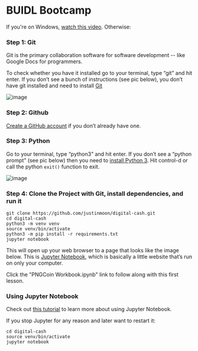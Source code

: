 # BUIDL Bootcamp

If you're on Windows, [watch this video](https://youtu.be/qVQO7pezDWM). Otherwise:

### Step 1: Git

Git is the primary collaboration software for software development -- like Google Docs for programmers.

To check whether you have it installed go to your terminal, type “git” and hit enter. If you don’t see a bunch of instructions (see pic below), you don’t have git installed and need to install [Git](https://git-scm.com/book/en/v2/Getting-Started-Installing-Git)

![image](./images/git.png)

### Step 2: Github

[Create a GitHub account](https://github.com/join) if you don’t already have one.

### Step 3: Python

Go to your terminal, type “python3” and hit enter. If you don’t see a “python prompt” (see pic below) then you need to [install Python 3](https://docs.python-guide.org/starting/installation/). Hit control-d or call the python `exit()` function to exit.

![image](./images/prompt.png)


### Step 4: Clone the Project with Git, install dependencies, and run it

```
git clone https://github.com/justinmoon/digital-cash.git
cd digital-cash
python3 -m venv venv
source venv/bin/activate
python3 -m pip install -r requirements.txt
jupyter notebook
```

This will open up your web browser to a page that looks like the image below. This is [Jupyter Notebook](http://jupyter.org/), which is basically a little website that’s run on only your computer.

Click the "PNGCoin Workbook.ipynb" link to follow along with this first lesson.

### Using Jupyter Notebook

Check out [this tutorial](https://www.dataquest.io/blog/jupyter-notebook-tutorial/) to learn more about using Jupyter Notebook.

If you stop Jupyter for any reason and later want to restart it:

```
cd digital-cash
source venv/bin/activate
jupyter notebook
```
